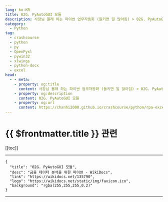 ```yaml
---
lang: ko-KR
title: 02G. PyAutoGUI 모듈 
description: 사장님 몰래 하는 파이썬 업무자동화 (들키면 일 많아짐) > 02G. PyAutoGUI 모듈 
category:
  - Python
tag: 
  - crashcourse
  - python
  - py
  - OpenPyxl
  - pywin32
  - xlwings
  - python-docx
  - excel
head:
  - - meta:
    - property: og:title
      content: 사장님 몰래 하는 파이썬 업무자동화 (들키면 일 많아짐) > 02G. PyAutoGUI 모듈 
    - property: og:description
      content: 02G. PyAutoGUI 모듈 
    - property: og:url
      content: https://chanhi2000.github.io/crashcourse/python/rpa-excel/02g.html
---
```


# {{ $frontmatter.title }} 관련

[[toc]]

---

```component VPCard
{
  "title": "02G. PyAutoGUI 모듈",
  "desc": "금융 데이터 분석을 위한 파이썬 - WikiDocs",
  "link": "https://wikidocs.net/135790",
  "logo": "https://wikidocs.net/static/img/favicon.ico",
  "background": "rgba(255,255,255,0.2)"
}
```

---

<TagLinks />